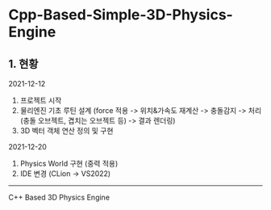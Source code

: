 # Cpp-Based-Simple-3D-Physics-Engine

## 1. 현황
2021-12-12 
1) 프로젝트 시작
2) 물리엔진 기초 루틴 설계 (force 적용 -> 위치&가속도 재계산 -> 충돌감지 -> 처리(충돌 오브젝트, 겹치는 오브젝트 등) -> 결과 렌더링)
3) 3D 벡터 객체 연산 정의 및 구현

2021-12-20
1) Physics World 구현 (중력 적용)
2) IDE 변경 (CLion -> VS2022)
***

C++ Based 3D Physics Engine
